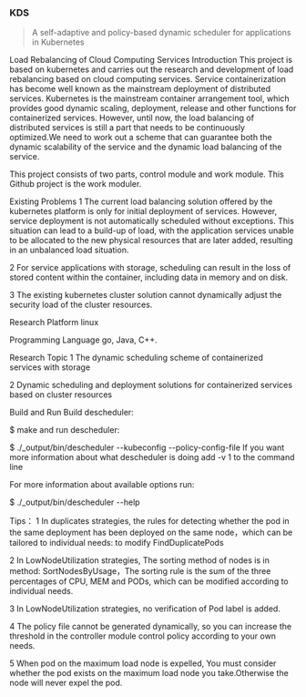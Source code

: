 ### KDS

> A self-adaptive and policy-based dynamic scheduler for applications in Kubernetes

Load Rebalancing of Cloud Computing Services
Introduction
This project is based on kubernetes and carries out the research and development of load rebalancing based on cloud computing services. Service containerization has become well known as the mainstream deployment of distributed services. Kubernetes is the mainstream container arrangement tool, which provides good dynamic scaling, deployment, release and other functions for containerized services. However, until now, the load balancing of distributed services is still a part that needs to be continuously optimized.We need to work out a scheme that can guarantee both the dynamic scalability of the service and the dynamic load balancing of the service.

This project consists of two parts, control module and work module. This Github project is the work moduler.

Existing Problems
1 The current load balancing solution offered by the kubernetes platform is only for initial deployment of services. However, service deployment is not automatically scheduled without exceptions. This situation can lead to a build-up of load, with the application services unable to be allocated to the new physical resources that are later added, resulting in an unbalanced load situation.

2 For service applications with storage, scheduling can result in the loss of stored content within the container, including data in memory and on disk.

3 The existing kubernetes cluster solution cannot dynamically adjust the security load of the cluster resources.

Research Platform
linux

Programming Language
go, Java, C++.

Research Topic
1 The dynamic scheduling scheme of containerized services with storage

2 Dynamic scheduling and deployment solutions for containerized services based on cluster resources

Build and Run
Build descheduler:

$ make and run descheduler:

$ ./_output/bin/descheduler --kubeconfig --policy-config-file If you want more information about what descheduler is doing add -v 1 to the command line

For more information about available options run:

$ ./_output/bin/descheduler --help

Tips：
1 In duplicates strategies, the rules for detecting whether the pod in the same deployment has been deployed on the same node，which can be tailored to individual needs: to modify FindDuplicatePods

2 In LowNodeUtilization strategies, The sorting method of nodes is in method: SortNodesByUsage，The sorting rule is the sum of the three percentages of CPU, MEM and PODs, which can be modified according to individual needs.

3 In LowNodeUtilization strategies, no verification of Pod label is added.

4 The policy file cannot be generated dynamically, so you can increase the threshold in the controller module control policy according to your own needs.

5 When pod on the maximum load node is expelled, You must consider whether the pod exists on the maximum load node you take.Otherwise the node will never expel the pod.
